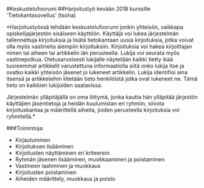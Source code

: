 #Keskustelufoorumi
##Harjoitustyö kevään 2018 kurssille 'Tietokantasovellus' (tsoha)

*Harjoitustyössä tehdään keskustelufoorumi jonkin yhteisön, vaikkapa opiskelijajärjestön sisäiseen käyttöön. Käyttäjä voi lukea järjestelmän tallennettuja kirjoituksia ja lisätä tietokantaan uusia kirjoituksia, jotka voivat olla myös vastineita aiempiin kirjoituksiin. Kirjoituksia voi hakea kirjoittajan nimen tai aiheen tai artikkelin iän perusteella. Lukija voi seurata myös vastinepolkua. Oletusarvoisesti lukijalle näytetään kaikki tietty ikää tuoreemmat artikkelit varustettuna informaatiolla siitä onko lukija itse ja ovatko kaikki yhteisön jäsenet jo lukeneet artikkelin. Lukija identifioi aina itsensä ja artikkeleihin liitetään tieto henkilöistä jotka ovat lukeneet ne. Tämä tieto on kaikkien lukijoiden saatavissa.

Järjestelmän ylläpitäjällä on oma liittymä, jonka kautta hän ylläpitää järjestön käyttäjien jäsentietoja ja heidän kuulumistan eri ryhmiin, siivota kirjoituskantaa ja määrittellä aiheita, joiden perusteella kirjoituksia voi ryhmitellä.*

###Toimintoja:

* Kirjautuminen
* Kirjoituksen lisääminen
* Kirjoitusten näyttäminen eri kriteerein
* Ryhmän jäsenen lisääminen, muokkaaminen ja poistaminen
* Vastineen laatiminen ja muokkaus
* Kirjoitusten poistaminen
* Aiheiden määrittely, muokkaus ja poisto